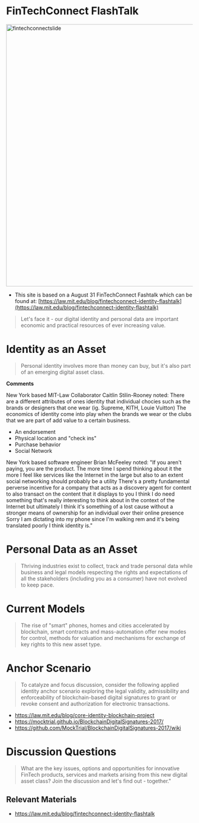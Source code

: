 # FinTechConnect FlashTalk

<a href= "https://mitmedialab.github.io/law.MIT.edu/IdentityAndData.html"><img width="706" alt="fintechconnectslide" src="https://raw.githubusercontent.com/mitmedialab/law.MIT.edu/gh-pages/images/FinTechConnectSlide.png"></a>

* This site is based on a August 31 FinTechConnect Fashtalk which can be found at: [https://law.mit.edu/blog/fintechconnect-identity-flashtalk](https://law.mit.edu/blog/fintechconnect-identity-flashtalk)

> Let's face it - our digital identity and personal data are important economic and practical resources of ever increasing value. 

# Identity as an Asset

> Personal identity involves more than money can buy, but it's also part of an emerging digital asset class.  


**Comments** 

New York based MIT-Law Collaborator Caitlin Stilin-Rooney noted:  There are a different attributes of ones identity that individual chocies such as the brands or designers that one wear (ig. Supreme, KITH, Louie Vuitton) The economics of identity come into play when the brands we wear or the clubs that we are part of add value to a certain business. 

* An endorsement 
* Physical location and "check ins"
* Purchase behavior 
* Social Network

New York based software engineer Brian McFeeley noted: "If you aren't paying, you are the product. The more time I spend thinking about it the more I feel like services like the Internet in the large but also to an extent social networking should probably be a utility There's a pretty fundamental perverse incentive for a company that acts as a discovery agent for content to also transact on the content that it displays to you I think I do need something that's really interesting to think about in the context of the Internet but ultimately I think it's something of a lost cause without a stronger means of ownership for an individual over their online presence Sorry I am dictating into my phone since I'm walking rem and it's being translated poorly I think identity is."

# Personal Data as an Asset

> Thriving industries exist to collect, track and trade personal data while business and legal models respecting the rights and expectations of all the stakeholders (including you as a consumer) have not evolved to keep pace.

# Current Models

> The rise of "smart" phones, homes and cities accelerated by blockchain, smart contracts and mass-automation offer new modes for control, methods for valuation and mechanisms for exchange of key rights to this new asset type.

# Anchor Scenario 

> To catalyze and focus discussion, consider the following applied identity anchor scenario exploring the legal validity, admissibility and enforceability of blockchain-based digital signatures to grant or revoke consent and authorization for electronic transactions.

* https://law.mit.edu/blog/core-identity-blockchain-project
* https://mocktrial.github.io/BlockchainDigitalSignatures-2017/
* https://github.com/MockTrial/BlockchainDigitalSignatures-2017/wiki

# Discussion Questions 

> What are the key issues, options and opportunities for innovative FinTech products, services and markets arising from this new digital asset class?  Join the discussion and let's find out - together."

## Relevant Materials

* https://law.mit.edu/blog/fintechconnect-identity-flashtalk
